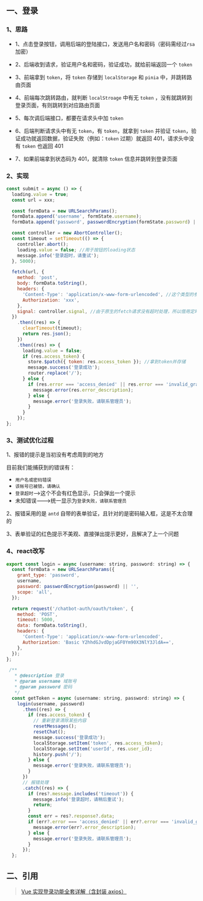 ## 一、登录

### 1、思路

- 1、点击登录按钮，调用后端的登陆接口，发送用户名和密码（密码需经过`rsa`加密）

- 2、后端收到请求，验证用户名和密码，验证成功，就给前端返回一个 `token`

- 3、前端拿到 `token`，将 `token` 存储到 `localStorage` 和 `pinia` 中，并跳转路由页面

- 4、前端每次跳转路由，就判断 `localStroage` 中有无 `token` ，没有就跳转到登录页面，有则跳转到对应路由页面

- 5、每次调后端接口，都要在请求头中加 `token`

- 6、后端判断请求头中有无 `token`，有 `token`，就拿到 `token` 并验证 `token`，验证成功就返回数据，验证失败（例如：`token` 过期）就返回 401，请求头中没有 `token` 也返回 401

- 7、如果前端拿到状态码为 401，就清除 `token` 信息并跳转到登录页面

### 2、实现

```js
const submit = async () => {
  loading.value = true;
  const url = xxx;

  const formData = new URLSearchParams();
  formData.append('username', formState.username);
  formData.append('password', passwordEncryption(formState.password) || ''); //rsa加密

  const controller = new AbortController();
  const timeout = setTimeout(() => {
    controller.abort();
    loading.value = false; //用于按钮的loading状态
    message.info('登录超时，请重试');
  }, 5000);

  fetch(url, {
    method: 'post',
    body: formData.toString(),
    headers: {
      'Content-Type': 'application/x-www-form-urlencoded', //这个类型的参数写法不太一样，可以注意下
      Authorization: 'xxx',
    },
    signal: controller.signal, //由于原生的fetch请求没有超时处理，所以借用定时器实现5秒超时
  })
    .then((res) => {
      clearTimeout(timeout);
      return res.json();
    })
    .then((res) => {
      loading.value = false;
      if (res.access_token) {
        store.$patch({ token: res.access_token }); //拿到token并存储
        message.success('登录成功');
        router.replace('/');
      } else {
        if (res.error === 'access_denied' || res.error === 'invalid_grant') {
          message.error(res.error_description);
        } else {
          message.error('登录失败，请联系管理员');
        }
      }
    });
};
```

### 3、测试优化过程

1、报错的提示是当初没有考虑周到的地方

目前我们能捕获到的错误有：

- `用户名或密码错误`
- `该帐号已被锁，请确认`
- `登录超时`-->这个不会有红色显示，只会弹出一个提示
- 未知错误--->统一显示为`登录失败，请联系管理员`

2、报错采用的是 `antd` 自带的表单验证，且针对的是密码输入框，这是不太合理的

3、表单验证的红色提示不美观、直接弹出提示更好，且解决了上一个问题

### 4、react改写

```js
export const login = async (username: string, password: string) => {
  const formData = new URLSearchParams({
    grant_type: 'password',
    username,
    password: passwordEncryption(password) || '',
    scope: 'all',
  });

  return request('/chatbot-auth/oauth/token', {
    method: 'POST',
    timeout: 5000,
    data: formData.toString(),
    headers: {
      'Content-Type': 'application/x-www-form-urlencoded',
      Authorization: 'Basic Y2hhdGJvdDpjaGF0Ym90X3NlY3JldA==',
    },
  });
};

 /**
   * @description 登录
   * @param username 域账号
   * @param password 密码
   */
  const getToken = async (username: string, password: string) => {
    login(username, password)
      .then((res) => {
        if (res.access_token) {
          // 重新登录清除某些内容
          resetMessages();
          resetChat();
          message.success('登录成功');
          localStorage.setItem('token', res.access_token);
          localStorage.setItem('userId', res.user_id);
          history.push('/');
        } else {
          message.error('登录失败，请联系管理员');
        }
      })
      // 报错处理
      .catch((res) => {
        if (res?.message.includes('timeout')) {
          message.info('登录超时，请稍后重试');
          return;
        }
        const err = res?.response?.data;
        if (err?.error === 'access_denied' || err?.error === 'invalid_grant') {
          message.error(err?.error_description);
        } else {
          message.error('登录失败，请联系管理员');
        }
      });
  };
```

## 二、引用

> [Vue 实现登录功能全套详解（含封装 axios）](https://blog.csdn.net/weixin_52691965/article/details/126499565)
